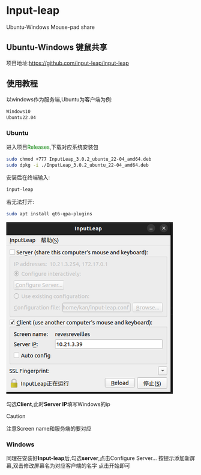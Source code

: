 # Input-leap
Ubuntu-Windows Mouse-pad share

## Ubuntu-Windows 键鼠共享
项目地址:https://github.com/input-leap/input-leap

## 使用教程
以windows作为服务端,Ubuntu为客户端为例:
```bash
Windows10
Ubuntu22.04
```
### Ubuntu
进入项目<font color=green>Releases</font>,下载对应系统安装包
```bash
sudo chmod +777 InputLeap_3.0.2_ubuntu_22-04_amd64.deb 
sudo dpkg -i ./InputLeap_3.0.2_ubuntu_22-04_amd64.deb
```
安装后在终端输入:
```bash
input-leap
```
若无法打开:
```bash
sudo apt install qt6-qpa-plugins
```
![alt text](2b80141c4659b8d787b9e519fd133b8.png)

勾选**Client**,此时**Server IP**填写Windows的ip
>[!CAUTION]
>注意Screen name和服务端的要对应
### Windows
同理在安装好**Input-leap**后,勾选**server**,点击Configure Server...
按提示添加新屏幕,双击修改屏幕名为对应客户端的名字
点击开始即可
